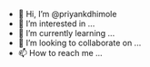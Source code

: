 - 👋 Hi, I’m @priyankdhimole
- 👀 I’m interested in ...
- 🌱 I’m currently learning ...
- 💞️ I’m looking to collaborate on ...
- 📫 How to reach me ...

<!---
priyankdhimole/priyankdhimole is a ✨ special ✨ repository because its `README.md` (this file) appears on your GitHub profile.
You can click the Preview link to take a look at your changes.
--->
